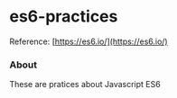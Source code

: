 # es6-practices

Reference: [https://es6.io/](https://es6.io/)

### About
These are pratices about Javascript ES6